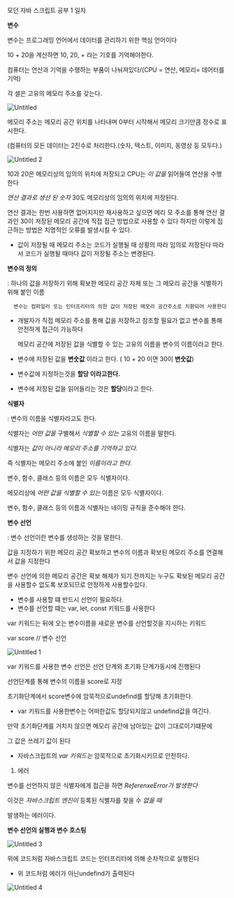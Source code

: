 모던 자바 스크립트 공부 1 일차

**변수** 

변수는 프로그래밍 언어에서 데이터를 관리하기 위한 핵심 언어이다

10 + 20을 계산하면 10, 20, + 라는 기호를 기억해야한다.

컴퓨터는 연산과 기억을 수행하는 부품이 나눠져있다/(CPU = 연산, 메모리= 데어터를 기억)

각 셀은 고유의 메모리 주소를 갖는다.

![Untitled](https://github.com/rudals1126/Mordern-JavaScript-Study/assets/169870835/ea79eee6-f8ba-45c0-9c4f-f45be665aad0)


메모리 주소는 메모리 공간 위치를 나타내며 0부터 시작해서 메모리 크기만큼 정수로 표시한다.

(컴퓨터의 모든 데이터는 2진수로 처리한다.(숫자, 텍스트, 이미지, 동영상 등 모두다.)

 
![Untitled 2](https://github.com/rudals1126/Mordern-JavaScript-Study/assets/169870835/ad792b50-14e6-49ba-88d5-c9842e80902a)


10과 20은 메모리상의 임의의 위치에 저장되고 CPU는 *이 값을* 읽어들여 연산을 수행한다

*연산 결과로* *생선 된 숫자* 30도 메모리상의 임의의 위치에 저장된다.

연산 결과는 한번 사용하면 없어지지만 재사용하고 싶으면 메리 모 주소를 통해 연산 결과인 30이 저장된 메모리 공간에 직접 접근 방법으로 사용할 수 있다 하지만 이렇게 접근하는 방법은 치명적인 오류를 발생시킬 수 있다.

- 값이 저장될 때 메모리 주소는 코드가 실행될 때 상황의 따라 임의로 저장된다 따라서 코드가 실행될 때마다 값이 저장될 주소는 변경된다.

**변수의 정의**

: 하나의 값을 저장하기 위해 확보한 메모리 공간 자체 또는 그 메모리 공간을 식별하기 위해 붙인 이름

      변수는 컴파일러 또는 인터프리터의 의한 값이 저장된 메모리 공간주소로 치환되어 사용한다

- 개발자가 직접 메모리 주소를 통해 값을 저장하고 참조할 필요가 없고 변수를 통해 안전하게 접근이 가능하다

     메모리 공간에 저장된 값을 식별할 수 있는 고유의 이름을 변수의 이름이라고 한다.

- 변수에 저장된 값을 **변숫값** 이라고 한다. ( 10 + 20 이면 30이 **변숫값**)
- 변수값에 지정하는것을 **할당 이라고한다.**
- 변수에 저장된 값을 읽어들리는 것은 **할당**이라고 한다.

**식별자**

: 변수의 이름을 식별자라고도 한다.

식별자는 *어떤 값을* 구별해서 *식별할 수 있는* 고유의 이름을 말한다.

식별자는 *값이 아니라* *메모리 주소를* *기억하고 있다.* 

즉 식별자는 메모리 주소에 붙인 *이름이라고 한다.*

변수, 함수, 클래스 등의 이름은 모두 식별자이다.

메모리상에 *어떤 값을* *식별할 수 있는* 이름은 모두 식별자이다.

변수, 함수, 클래스 등의 이름과 식별자는 네이밍 규칙을 준수해야 한다.

**변수 선언**

: 변수 선언이란 변수를 생성하는 것을 말한다.

값을 지정하기 위한 메모리 공간 확보하고 변수의 이름과 확보된 메모리 주소를 연결해서 값을 지정한다

변수 선언에 의한 메모리 공간은 확보 해제가 되기 전까지는 누구도 확보된 메모리 공간을 사용할수 없도록 보호되므로 안정하게 사용할수있다.

- 변수를 사용할 떄 반드시 선언이 필요하다.
- 변수를 선언할 떄는 var, let, const 키워드를 사용한다

var 키워드는 뒤에 오는 변수이름을 새로운 변수를 선언할것을 지시하는 키워드

var score // 변수 선언

![Untitled 1](https://github.com/rudals1126/Mordern-JavaScript-Study/assets/169870835/ef4520d6-9667-4f66-944a-72af074825a8)


var 키워드를 사용한 변수 선언은 선언 단계와 초기화 단계가동시에 진행된다

선언단계를 통해 변수의 이름을 score로 지정 

초기화단계에서 score변수에 암묵적으로undefind를 할당해 초기화한다.

- var 키워드를 사용한변수는 어떠한값도 할당되지않고 undefind값을 여긴다.

만약 초기화단계를 거치지 않으면 메모리 공간에 남아있는 값이 그대로이기떄문에 

그 값은 쓰레기 값이 된다

- 자바스크립트의 *var 키워드는* 암묵적으로 초기화시키므로 안전하다.

1. 에러

변수를 선언하지 않은 식별자에게 접근을 하면 *ReferenxeError가 발생한다* 

이것은 *자바스크립트 엔진이* 등록된 식별자를 찾을 수 *없을 때*

발생하는 에러이다.

**변수 선언의 실행과 변수 호스팅**

![Untitled 3](https://github.com/rudals1126/Mordern-JavaScript-Study/assets/169870835/7b34412b-590d-49b7-834a-906ff5c00a02)


위에 코드처럼 자바스크립트 코드는 인터프리터에 의해 순차적으로 실행된다

- 위 코드처럼 에러가 아닌undefind가 출력된다

![Untitled 4](https://github.com/rudals1126/Mordern-JavaScript-Study/assets/169870835/566e25dd-966e-4f40-8a71-b355dacd1504)

